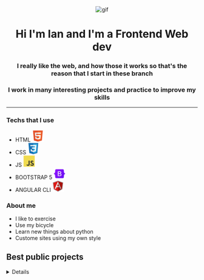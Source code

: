 <div id='header' align='center'>
    <picture>
    <img src="./src/happy cat.gif" alt='gif' width='250px' height="200px">
    </picture>
    <h1 align='center'> Hi I'm Ian and I'm a Frontend Web dev</h1>
    <h3>I really like the web, and how those it works so that's the reason that I start in these branch</h3>
    <h3>I work in many interesting projects and practice to improve my skills</h3>
</div>

---
###   Techs that I use
-  HTML  <img src="./src/html5.svg" alt='html' width='30px' height="30px">    
-  CSS  <img src="./src/css3.svg" alt='css' width='30px' height="30px">    
-  JS   <img src="./src/javascript.svg" alt='js' width='30px' height="30px">    
-  BOOTSTRAP 5   <img src="./src/bootstrap.svg" alt='bootstrap' width='30px' height="30px">    
-  ANGULAR CLI  <img src="./src/angularjs.svg" alt='angular' width='30px' height="30px">




###   About me
-  I like to exercise 
-  Use my bicycle
-  Learn new things about python
-  Custome sites using my own style




## Best public projects
<details align='left'>
<ul style="list-decoration: none;">
<li>- <a href="https://github.com/OnemoreIan/YouTube-Downloader" color='white'; ">Youtube video Downloader - free of virus()</a></li>
<li>- Coming soon - Storage SPA</li>
<li>- Coming soon - DarkContent +18</li>
<li>- Coming soon - Me</li>
</ul>
</details>
